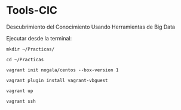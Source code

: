 # Tools-CIC
Descubrimiento del Conocimiento Usando Herramientas de Big Data

Ejecutar desde la terminal:

`mkdir ~/Practicas/`

`cd ~/Practicas`

`vagrant init nogala/centos --box-version 1`

`vagrant plugin install vagrant-vbguest`

`vagrant up`

`vagrant ssh`


